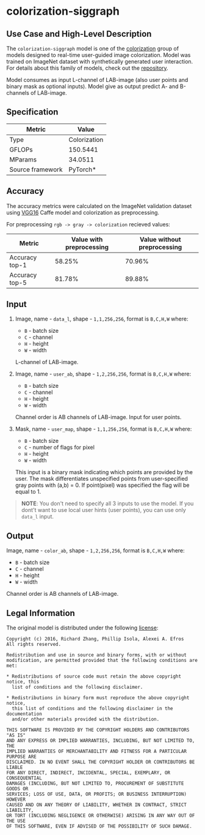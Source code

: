 # colorization-siggraph

## Use Case and High-Level Description

The `colorization-siggraph` model is one of the [colorization](https://arxiv.org/abs/1705.02999)
group of models designed to real-time user-guided image colorization. Model was trained on ImageNet dataset with synthetically generated user interaction.
For details about this family of models, check out the [repository](https://github.com/richzhang/colorization).

Model consumes as input L-channel of LAB-image (also user points and binary mask as optional inputs).
Model give as output predict A- and B-channels of LAB-image.

## Specification

| Metric            | Value         |
|-------------------|---------------|
| Type              | Colorization  |
| GFLOPs            | 150.5441      |
| MParams           | 34.0511       |
| Source framework  | PyTorch\*     |

## Accuracy

The accuracy metrics were calculated on the ImageNet
validation dataset using [VGG16](https://arxiv.org/abs/1409.1556) Caffe
model and colorization as preprocessing.

For preprocessing `rgb -> gray -> colorization` recieved values:

| Metric         | Value with preprocessing   | Value without preprocessing |
|----------------|----------------------------|-----------------------------|
| Accuracy top-1 |                     58.25% |                      70.96% |
| Accuracy top-5 |                     81.78% |                      89.88% |

## Input

1. Image, name - `data_l`, shape - `1,1,256,256`, format is `B,C,H,W` where:

   - `B` - batch size
   - `C` - channel
   - `H` - height
   - `W` - width

   L-channel of LAB-image.

2. Image, name - `user_ab`, shape - `1,2,256,256`, format is `B,C,H,W` where:

   - `B` - batch size
   - `C` - channel
   - `H` - height
   - `W` - width

   Channel order is AB channels of LAB-image. Input for user points.

3. Mask, name - `user_map`, shape - `1,1,256,256`, format is `B,C,H,W` where:

   - `B` - batch size
   - `C` - number of flags for pixel
   - `H` - height
   - `W` - width

   This input is a binary mask indicating which points are
   provided by the user. The mask differentiates unspecified points
   from user-specified gray points with (a,b) = 0.
   If point(pixel) was specified the flag will be equal to 1.

> **NOTE**: You don't need to specify all 3 inputs to use the model. If you dont't want to use local user hints (user points), you can use only `data_l` input.

## Output

Image, name - `color_ab`, shape - `1,2,256,256`, format is `B,C,H,W` where:

- `B` - batch size
- `C` - channel
- `H` - height
- `W` - width

Channel order is AB channels of LAB-image.

## Legal Information

The original model is distributed under the following
[license](https://raw.githubusercontent.com/richzhang/colorization/master/LICENSE):

```
Copyright (c) 2016, Richard Zhang, Phillip Isola, Alexei A. Efros
All rights reserved.

Redistribution and use in source and binary forms, with or without
modification, are permitted provided that the following conditions are met:

* Redistributions of source code must retain the above copyright notice, this
  list of conditions and the following disclaimer.

* Redistributions in binary form must reproduce the above copyright notice,
  this list of conditions and the following disclaimer in the documentation
  and/or other materials provided with the distribution.

THIS SOFTWARE IS PROVIDED BY THE COPYRIGHT HOLDERS AND CONTRIBUTORS "AS IS"
AND ANY EXPRESS OR IMPLIED WARRANTIES, INCLUDING, BUT NOT LIMITED TO, THE
IMPLIED WARRANTIES OF MERCHANTABILITY AND FITNESS FOR A PARTICULAR PURPOSE ARE
DISCLAIMED. IN NO EVENT SHALL THE COPYRIGHT HOLDER OR CONTRIBUTORS BE LIABLE
FOR ANY DIRECT, INDIRECT, INCIDENTAL, SPECIAL, EXEMPLARY, OR CONSEQUENTIAL
DAMAGES (INCLUDING, BUT NOT LIMITED TO, PROCUREMENT OF SUBSTITUTE GOODS OR
SERVICES; LOSS OF USE, DATA, OR PROFITS; OR BUSINESS INTERRUPTION) HOWEVER
CAUSED AND ON ANY THEORY OF LIABILITY, WHETHER IN CONTRACT, STRICT LIABILITY,
OR TORT (INCLUDING NEGLIGENCE OR OTHERWISE) ARISING IN ANY WAY OUT OF THE USE
OF THIS SOFTWARE, EVEN IF ADVISED OF THE POSSIBILITY OF SUCH DAMAGE.
```
